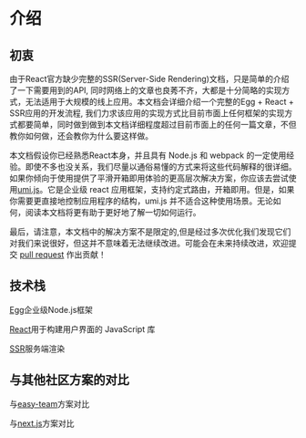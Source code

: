 # 介绍

## 初衷

由于React官方缺少完整的SSR(Server-Side Rendering)文档，只是简单的介绍了一下需要用到的API, 同时网络上的文章也良莠不齐，大都是十分简略的实现方式，无法适用于大规模的线上应用。本文档会详细介绍一个完整的Egg + React + SSR应用的开发流程, 我们力求该应用的实现方式比目前市面上任何框架的实现方式都要简单，同时做到做到本文档详细程度超过目前市面上的任何一篇文章，不但教你如何做，还会教你为什么要这样做。

本文档假设你已经熟悉React本身，并且具有 Node.js 和 webpack 的一定使用经验。即使不多也没关系，我们尽量以通俗易懂的方式来将这些代码解释的很详细。如果你倾向于使用提供了平滑开箱即用体验的更高层次解决方案，你应该去尝试使用[umi.js](https://umijs.org/zh/)。它是企业级 react 应用框架，支持约定式路由，开箱即用。但是，如果你需要更直接地控制应用程序的结构，umi.js 并不适合这种使用场景。无论如何，阅读本文档将更有助于更好地了解一切如何运行。

最后，请注意，本文档中的解决方案不是限定的,但是经过多次优化我们发现它们对我们来说很好，但这并不意味着无法继续改进。可能会在未来持续改进，欢迎提交 [pull request](https://github.com/ykfe/egg-react-ssr/pulls) 作出贡献！

## 技术栈

[Egg](https://eggjs.org/zh-cn/intro/index.html)企业级Node.js框架

[React](https://react.docschina.org/)用于构建用户界面的 JavaScript 库

[SSR](https://reactjs.org/docs/react-dom-server.html)服务端渲染

## 与其他社区方案的对比

与[easy-team](https://github.com/ykfe/egg-react-ssr/wiki/%E4%B8%8Eeasy-team%E5%AE%9E%E7%8E%B0%E6%96%B9%E6%A1%88%E7%9A%84%E5%AF%B9%E6%AF%94)方案对比

与[next.js](https://github.com/ykfe/egg-react-ssr/wiki/%E4%B8%8Enext.js%E5%AE%9E%E7%8E%B0%E6%96%B9%E6%A1%88%E7%9A%84%E5%AF%B9%E6%AF%94)方案对比
